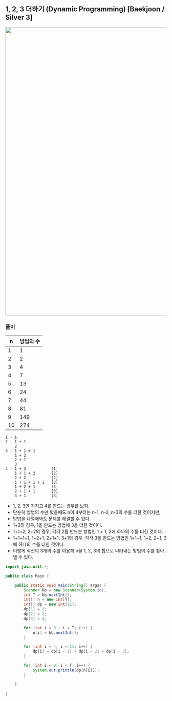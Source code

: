 ## 1, 2, 3 더하기 (Dynamic Programming) [Baekjoon / Silver 3]

<img src="https://user-images.githubusercontent.com/35963403/173422580-a7e10e09-4ad7-48e1-932b-e36d600d6282.JPG" width="900">

### 풀이

|n|방법의 수|
|---|---|
|1|1|
|2|2|
|3|4|
|4|7|
|5|13|
|6|24|
|7|44|
|8|81|
|9|149|
|10|274|

```
1 - 1
2 - 1 + 1
    2
3 - 1 + 1 + 1
    1 + 2
    2 + 1
    3
4 - 1 + 3           [1]
    1 + 1 + 2       [2]
    2 + 2           [2]
    1 + 1 + 1 + 1   [3]
    1 + 2 + 1       [3]
    2 + 1 + 1       [3]
    3 + 1           [3]
```

- 1, 2, 3만 가지고 4를 만드는 경우를 보자.
- 단순히 방법의 수만 봤을때도 n이 4부터는 n-1, n-2, n-3의 수를 더한 것이지만,
- 방법을 나열해봐도 문제를 해결할 수 있다.
- 1+3의 경우, 1을 만드는 방법에 3을 더한 것이다.
- 1+1+2, 2+2의 경우, 각각 2를 만드는 방법인 1 + 1, 2에 하나의 수를 더한 것이다.
- 1+1+1+1, 1+2+1, 2+1+1, 3+1의 경우, 각각 3을 만드는 방법인 1+1+1, 1+2, 2+1, 3에 하나의 수를 더한 것이다.
- 이렇게 직전의 3개의 수를 이용해 n을 1, 2, 3의 합으로 나타내는 방법의 수를 찾아낼 수 있다.

```java
import java.util.*;

public class Main {

    public static void main(String[] args) {
        Scanner kb = new Scanner(System.in);
        int T = kb.nextInt();
        int[] n = new int[T];
        int[] dp = new int[11];
        dp[1] = 1;
        dp[2] = 2;
        dp[3] = 4;

        for (int i = 0 ; i < T; i++) {
            n[i] = kb.nextInt();
        }

        for (int i = 4; i < 11; i++) {
            dp[i] = dp[i - 1] + dp[i - 2] + dp[i - 3];
        }

        for (int i = 0; i < T; i++) {
            System.out.println(dp[n[i]]);
        }

    }

}
```